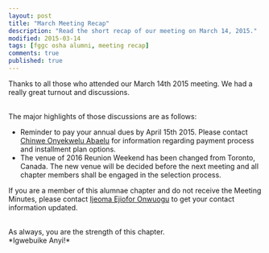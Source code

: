 ```yaml
---
layout: post
title: "March Meeting Recap"
description: "Read the short recap of our meeting on March 14, 2015."
modified: 2015-03-14
tags: [fggc osha alumni, meeting recap]
comments: true
published: true
---
```


Thanks to all those who attended our March 14th 2015 meeting. We had a really great turnout and discussions.

<br>
The major highlights of those discussions are as follows:

* Reminder to pay your annual dues by April 15th 2015. Please contact [Chinwe Onyekwelu Abaelu](mailto:chinwe.onyekwelu@fggconitsha.com) for information regarding payment process and installment plan options.
* The venue of 2016 Reunion Weekend has been changed from Toronto, Canada. The new venue will be decided before the next meeting and all chapter members shall be engaged in the selection process.

If you are a member of this alumnae chapter and do not receive the Meeting Minutes, please contact [Ijeoma Ejiofor Onwuogu](mailto:ijeoma.ejiofor@fggconitsha.com) to get your contact information updated.

<br>
As always, you are the strength of this chapter.

<br>
*Igwebuike Anyi!*
